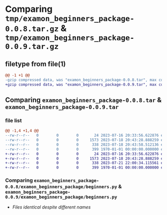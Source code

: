 # Comparing `tmp/examon_beginners_package-0.0.8.tar.gz` & `tmp/examon_beginners_package-0.0.9.tar.gz`

## filetype from file(1)

```diff
@@ -1 +1 @@
-gzip compressed data, was "examon_beginners_package-0.0.8.tar", max compression
+gzip compressed data, was "examon_beginners_package-0.0.9.tar", max compression
```

## Comparing `examon_beginners_package-0.0.8.tar` & `examon_beginners_package-0.0.9.tar`

### file list

```diff
@@ -1,4 +1,4 @@
--rw-r--r--   0        0        0       24 2023-07-16 20:33:56.622876 examon_beginners_package-0.0.8/examon_beginners_package/__init__.py
--rw-r--r--   0        0        0     1573 2023-07-18 20:43:28.888259 examon_beginners_package-0.0.8/examon_beginners_package/beginners.py
--rw-r--r--   0        0        0      338 2023-07-18 20:43:58.512136 examon_beginners_package-0.0.8/pyproject.toml
--rw-r--r--   0        0        0      399 1970-01-01 00:00:00.000000 examon_beginners_package-0.0.8/PKG-INFO
+-rw-r--r--   0        0        0       24 2023-07-16 20:33:56.622876 examon_beginners_package-0.0.9/examon_beginners_package/__init__.py
+-rw-r--r--   0        0        0     1573 2023-07-18 20:43:28.888259 examon_beginners_package-0.0.9/examon_beginners_package/beginners.py
+-rw-r--r--   0        0        0      338 2023-07-21 22:00:34.115561 examon_beginners_package-0.0.9/pyproject.toml
+-rw-r--r--   0        0        0      399 1970-01-01 00:00:00.000000 examon_beginners_package-0.0.9/PKG-INFO
```

### Comparing `examon_beginners_package-0.0.8/examon_beginners_package/beginners.py` & `examon_beginners_package-0.0.9/examon_beginners_package/beginners.py`

 * *Files identical despite different names*


